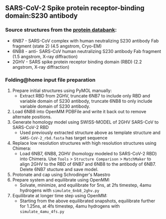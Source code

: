 ## SARS-CoV-2 Spike protein receptor-binding domain:S230 antibody

### Source structures from the [protein databank](http://rcsb.org): 
* 6NB7 - SARS-CoV complex with human neutralizing S230 antibody Fab fragment (state 2) (4.5 angstrom, Cryo-EM)
* 6NB8 - anti- SARS-CoV human neutralizing S230 antibody Fab fragment (1.5 angstrom, X-ray diffraction)
* 2GHV - SARS spike protein receptor binding domain (RBD) (2.2 angstrom, X-ray diffraction)

### Folding@home input file preparation 
1. Prepare initial structures using PyMOL manually:
    - Extract RBD from 2GHV, truncate 6NB7 to include only RBD and variable domain of S230 antibody, truncate 6NB8 to only include variable domain of S230 antibody.
2. Load 6NB8 into OpenMM PDBFile and write it back out to remove alternate positions.
3. Generate homology model using SWISS-MODEL of 2GHV SARS-CoV to SARS-CoV-2 RBD
    - Used previously extracted structure above as template structure and `SARS-CoV-2_rbd.fasta` has target sequence
4. Replace low resolution structures with high resolution structures using Chimera:
    - Load 6NB7, 6NB8, 2GHV (homology modeled to SARS-CoV-2 RBD) into Chimera. Use `Tools` > `Structure Comparison` > `MatchMaker` to align 2GHV to the RBD of 6NB7 and 6NB8 to the antibody of 6NB7. Delete 6NB7 stucture and save model.
5. Protonate and cap using Schrodinger's Maestro
6. Prepare system and equilibrate using OpenMM:
    - Solvate, minimize, and equilibrate for 5ns, at 2fs timestep, 4amu hydrogens with `simulate_6nb8_2ghv.py`
7. Equilibrate at longer time step using OpenMM:
    - Starting from the above equilibrated snapshots, equilibrate further for 1.25ns, at 4fs timestep, 4amu hydrogens with `simulate_4amu_4fs.py`
